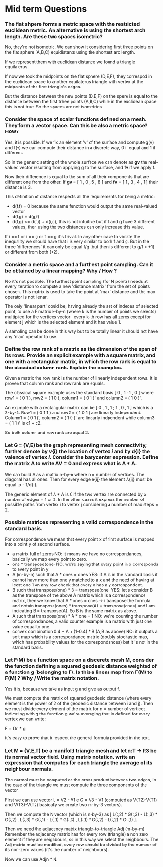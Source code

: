 # Mid term Questions

### The flat shpere forms a metric space with the restricted euclidean metric. An alternative is using the shortest arch length. Are these two spaces isometric?

No, they're not isometric. We can show it considering first three points on the flat sphere (A,B,C) equidistants using the shortest arc length.

If we represent them with euclidean distance we found a triangle equilaterus.

If now we took the midpoints on the flat sphere (D,E,F), they correspod in the euclidean space to another equilaterus triangle with vertex at the midpoints of the first triangle's edges.

But the distance between the new points (D,E,F) on the spere is equal to the distance between the first trhee points (A,B,C) while in the euclidean space this is not true. So the spaces are not isometrics.

### Consider the space of scalar functions defined on a mesh. They form a vector space. Can this be also a metric space? How?

Yes, it is possible. If we fix an element 'v' of the surface and compute g(v) and f(v) we can compute their distance in a discrete way, 0 if equal and 1  if different. 

So in the generic setting of the whole surface we can denote as **gv** the real-valued vector resulting from applying g to the surface, and **fv** if we apply f. 

Now their difference is equal to the sum of all their components that are different one from the other. If **gv** = [ 1 , 0 , 5 , 8 ] and **fv** = [ 1 , 3 , 4 , 1 ] their distance is 3.

This definition of distance respects all the requirements for being a metric: 
- d(f,f) = 0 because the same function would output the same real-valued vector
- d(f,g) = d(g,f) 
- d(f,g) <= d(f,i) + d(i,g), this is not intuitive but if f and g have 3 different values, then using the two distances can only increase this value. 

If i == f or i == g or f == g it's trivial. In any other case to violate the inequality we should have that i is very similar to both f and g. But in the three 'differences' it can only be equal f/g (but then is different to g/f = +1) or different from both (+2).

### Consider a metric space and a furthest point sampling. Can it be obtained by a linear mapping? Why / How ?

No it's not possible. The furthest point sampling (for N points) needs at every iteration to compute a new 'distance matrix' from the set of points chosen. This matrix is used to take the point at 'max' distance and the max operator is not lienar.

The only 'linear part' could be, having already the set of indeces of selected point, to use a F matrix k-by-n (where k is the number of points we selects) multiplied for the vertices vector ; every k-th row has all zeros except for element j which is the selected element and it has value 1.

A sampling can be done in this way but to be totally linear it should not have any 'max' operator to use.

### Define the row rank of a matrix as the dimension of the span of its rows. Provide an explicit example with a square matrix, and one with a rectangular matrix, in which the row rank is equal to the classical column rank. Explain the examples.

Given a matrix the row rank is the number of linearly independent rows. It is proven that column rank and row rank are equals.

The classical square example uses the standard basis [ 0 , 1 ; 1 , 0 ] where row1 = ( 0 1 ), row2 = ( 1 0 ), column1 = ( 0 1 )' and column2 = ( 1 0 )'.

An example with a rectangular matrix can be [ 0 , 1 , 1 ; 1 , 0 , 1 ] which is a 2-by-3. Row1 = ( 0 1 1 ) and row2 = ( 1 0 1 ) are linearly independent. Column1 = ( 0 1 )', column2 = ( 1 0 )' are linearly indpendent while column3 = ( 1 1 )' is c1 + c2.

So both column and row rank are equal 2.

### Let G = (V,E) be the graph representing mesh connectivity; further denote by v{i} the location of vertex *i* and by d{i} the valence of vertex *i*. Consider the barycenter expression. Define the matrix A to write **AV = 0** and express what is A * A.

We can build A as a matrix n-by-n where n = number of vertices. The diagonal has all ones. Then for every edge e{ij} the element A{ij} must be equal to - 1/d{i}. 

The generic element of  A * A is 0 if the two vertex are connected by a number of edges = 1 or 2. In the other cases it express the number of possible paths from vertex i to vertex j considering a number of max steps = 2. 

### Possible matrices representing a valid correspondence in the standard basis. 

For correspondence we mean that every point x of first surface is mapped into a point y of second surface. 

- a matrix full of zeros NO: it means we have no correspondances, basically we map every point to zero.
- one * transpose(one) NO: we're saying that every point in x corresponds to every point in y
- A (m-by-n) such that A *  ones = ones YES: if A is in the standard basis it cannot have more than one y matched to a x and the need of having at least one 1 on any row check that every x has a y correspondent.
- B such that transpose(one) * B = transpose(one) YES: let's consider B as the transpose of the above A matrix which is a correspondence matrix, then we know that A * ones = ones -> i transpose the formula and obtain transpose(ones) * transpose(A) = transpose(ones) and I am indicating B = transpose(A). So B is the same matrix as above.
- A such that transpose(one) * A * one = 1 NO: we're counting the number of correspondances, a valid counter example is a matrix with just one value equal to one.
- convex combination 0.4 * A + (1-0.4) * B (A,B as above) NO: it outputs a soft map which is a correspondance matrix (doubly stochastic map, which has probability values for the correspondances) but it 's not in the standard basis.

### Let F(M) be a function space on a discerete mesh M, consider the function defining a squared geodesic distance weighted of a function g (belonging to F). Is this a linear map from F(M) to F(M) ? Why / Write the matrix notation.

Yes it is, because we take as input g and give as output f. 

We must compute the matrix of squared geodesic distance (where every element is the power of 2 of the geodesic distance between i and j). Then we must divide every element of the matrix for n = number of vertices. Indicating with g the function g we're averaging that is defined for every vertex we can write:

F = Dn * g 

It's easy to prove that it respect the general formula provided in the text. 

### Let M = (V,E,T) be a manifold triangle mesh and let n:T -> R3 be its normal vector field. Using matrix notation, write an expression that computes for each triangle the average of its neighbour normals. 

The normal must be computed as the cross product between two edges, in the case of the triangle we must compute the three components of the vector. 

First we can use vector L = V2 - V1 e G = V3 - V1 (computed as V(T2)-V(T1) and V(T3)-V(T2) basically we create two m-by-3 vectors). 

Then we compute the N vector (which is n-by-3) as [ L(:,2) * G(:,3) - L(:,3) * G(:,2) ,  L(:,3) * G(:,1) - L(:,1) * G(:,3) , L(:,1) * G(:,2) - L(:,2) * G(:,1) ]. 

Then we need the adjacency matrix triangle-to-triangle Adj (m-by-m). Remember the adjacency matrix has for every row (triangle) a non zero element if they are neighbours, so in this way we select the neigbbours. 
The Adj matrix must be modified, every row should be divided by the number of its non-zero values (it's the number of neighbours).

Now we can use Adjn * N.




